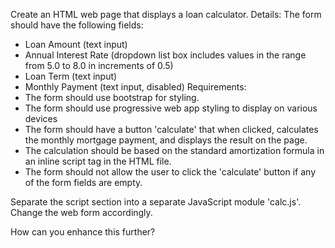 Create an HTML web page that displays a loan calculator.
Details:
The form should have the following fields:
- Loan Amount (text input)
- Annual Interest Rate (dropdown list box includes values in the range from 5.0 to 8.0 in increments of 0.5)
- Loan Term (text input)
- Monthly Payment (text input, disabled)
Requirements:
- The form should use bootstrap for styling.
- The form should use progressive web app styling to display on various devices
- The form should have a button 'calculate' that when clicked, calculates the monthly mortgage payment, and displays the result on the page.
- The calculation should be based on the standard amortization formula in an inline script tag in the HTML file.
- The form should not allow the user to click the 'calculate' button if any of the form fields are empty.

Separate the script section into a separate JavaScript module 'calc.js'. Change the web form accordingly.

How can you enhance this further?

